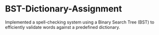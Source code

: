 # BST-Dictionary-Assignment
Implemented a spell-checking system using a Binary Search Tree (BST) to efficiently validate words against a predefined dictionary.
